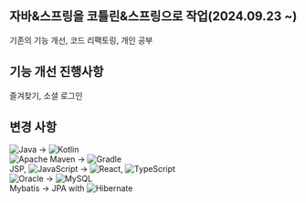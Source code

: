 ## 자바&스프링을 코틀린&스프링으로 작업(2024.09.23 ~)
기존의 기능 개선, 코드 리팩토링, 개인 공부

## 기능 개선 진행사항
즐겨찾기, 소셜 로그인<br>

## 변경 사항
![Java](https://img.shields.io/badge/java-%23ED8B00.svg?style=for-the-badge&logo=openjdk&logoColor=white) -> ![Kotlin](https://img.shields.io/badge/kotlin-%237F52FF.svg?style=for-the-badge&logo=kotlin&logoColor=white)<br>
![Apache Maven](https://img.shields.io/badge/Apache%20Maven-C71A36?style=for-the-badge&logo=Apache%20Maven&logoColor=white) -> ![Gradle](https://img.shields.io/badge/Gradle-02303A.svg?style=for-the-badge&logo=Gradle&logoColor=white)<br>
JSP, ![JavaScript](https://img.shields.io/badge/javascript-%23323330.svg?style=for-the-badge&logo=javascript&logoColor=%23F7DF1E) -> ![React](https://img.shields.io/badge/react-%2320232a.svg?style=for-the-badge&logo=react&logoColor=%2361DAFB), ![TypeScript](https://img.shields.io/badge/typescript-%23007ACC.svg?style=for-the-badge&logo=typescript&logoColor=white)<br>
![Oracle](https://img.shields.io/badge/Oracle-F80000?style=for-the-badge&logo=oracle&logoColor=white) -> ![MySQL](https://img.shields.io/badge/mysql-4479A1.svg?style=for-the-badge&logo=mysql&logoColor=white)<br>
Mybatis -> JPA with  ![Hibernate](https://img.shields.io/badge/Hibernate-59666C?style=for-the-badge&logo=Hibernate&logoColor=white)<br>


